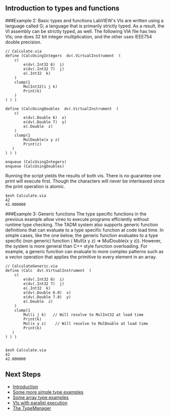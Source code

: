 ## Introduction to types and functions

###Example 2: Basic types and functions
LabVIEW's VIs are written using a language called G; a language that is primarily strictly typed. As a result, the VI assembly can be strictly typed, as well.  The following VIA file has two VIs; one does 32 bit integer multiplication, and the other uses IEEE754 double precision.

~~~{.via}
// Calculate.via
define (CalcUsingIntegers  dv(.VirtualInstrument  (
    c(
        e(dv(.Int32 6)  i)
        e(dv(.Int32 7)  j)
        e(.Int32  k)
    )
    clump(1
        MulInt32(i j k)
        Print(k)
    )
) ) )

define (CalcUsingDoubles  dv(.VirtualInstrument  (
    c(
        e(dv(.Double 6)  x)
        e(dv(.Double 7)  y)
        e(.Double  z)
    )
    clump(1
        MulDouble(x y z)
        Print(z)
   )
) ) )

enqueue (CalcUsingIntegers)
enqueue (CalcUsingDoubles)
~~~

Running the script yields the results of both vis. There is no guarantee one print will execute first. Though the characters will never be interleaved since the print operation is atomic.

~~~{.via}
$esh Calculate.via
42
42.000000
~~~

###Example 3: Generic functions
The type specific functions in the previous example allow vireo to execute programs efficiently without runtime type checking. The TADM system also supports generic function definitions that can evaluate to a type specific function at code load time.  In simple cases, like the one below, the generic function evaluates to a type specific (non generic)  function  ( Mull(x y z) => MulDouble(x y z)). However, the system is more general than C++ style function overloading. For example, a generic function can evaluate to more complex patterns  such as a vector operation that applies the primitive to every element in an array.

~~~{.via}
// CalculateGeneric.via
define (Calc  dv(.VirtualInstrument  (
    c(
        e(dv(.Int32 6)  i)
        e(dv(.Int32 7)  j)
        e(.Int32  k)
        e(dv(.Double 6.0)  x)
        e(dv(.Double 7.0)  y)
        e(.Double  z)
    )
    clump(1
        Mul(i j k)   // Will resolve to MulInt32 at load time
        Print(k)
        Mul(x y z)    // Will resolve to MulDouble at load time
        Print(k)
   )
) ) )


$esh Calculate.via
42
42.000000 
~~~

## Next Steps
* [Introduction](index.html)
* [Some more simple type examples](md_dox__intro_type_examples.html)
* [Some array type examples](md_dox__intro_array_examples.html)
* [VIs with parallel execution](md_dox__intro_parallel_clump_examples.html)
* [The TypeManager](md_dox__type_manager.html)
